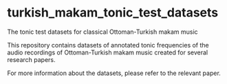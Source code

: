 turkish_makam_tonic_test_datasets
=================================

The tonic test datasets for classical Ottoman-Turkish makam music

This repository contains datasets of annotated tonic frequencies of the audio recordings of Ottoman-Turkish makam music created for several research papers.

For more information about the datasets, please refer to the relevant paper.
